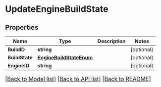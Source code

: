# UpdateEngineBuildState

## Properties

Name | Type | Description | Notes
------------ | ------------- | ------------- | -------------
**BuildID** | **string** |  | [optional] 
**BuildState** | [**EngineBuildStateEnum**](EngineBuildStateEnum.md) |  | [optional] 
**EngineID** | **string** |  | [optional] 

[[Back to Model list]](../README.md#documentation-for-models) [[Back to API list]](../README.md#documentation-for-api-endpoints) [[Back to README]](../README.md)

<style>
     p, ul, ol, li { font-size: 18px !important;}
</style>


